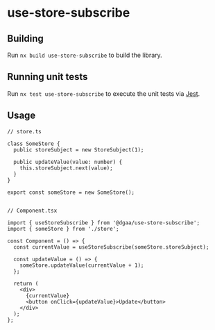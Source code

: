 # use-store-subscribe

## Building

Run `nx build use-store-subscribe` to build the library.

## Running unit tests

Run `nx test use-store-subscribe` to execute the unit tests via [Jest](https://jestjs.io).

## Usage

```tsx
// store.ts

class SomeStore {
  public storeSubject = new StoreSubject(1);

  public updateValue(value: number) {
    this.storeSubject.next(value);
  }
}

export const someStore = new SomeStore();
```

```tsx

// Component.tsx

import { useStoreSubscribe } from '@dgaa/use-store-subscribe';
import { someStore } from './store';

const Component = () => {
  const currentValue = useStoreSubscribe(someStore.storeSubject);

  const updateValue = () => {
    someStore.updateValue(currentValue + 1);
  };

  return (
    <div>
      {currentValue}
      <button onClick={updateValue}>Update</button>
    </div>
  );
};

```
